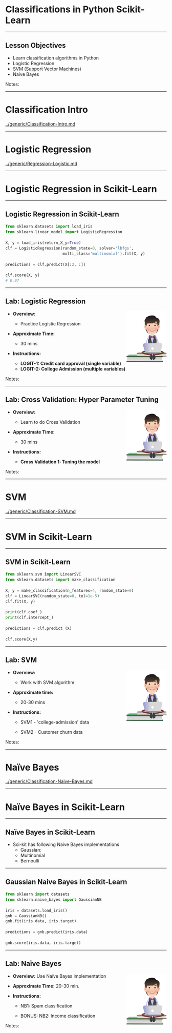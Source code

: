 # Classifications in Python Scikit-Learn

---


## Lesson Objectives

 * Learn classification algorithms in Python
 * Logistic Regression
 * SVM (Support Vector Machines)
 * Naive Bayes

Notes:

---

# Classification Intro

[../generic/Classification-Intro.md](../generic/Classification-Intro.md)

---

# Logistic Regression

[../generic/Regression-Logistic.md](../generic/Regression-Logistic.md)


---

# Logistic Regression in Scikit-Learn

---

## Logistic Regression in Scikit-Learn

```python
from sklearn.datasets import load_iris
from sklearn.linear_model import LogisticRegression

X, y = load_iris(return_X_y=True)
clf = LogisticRegression(random_state=0, solver='lbfgs',
                         multi_class='multinomial').fit(X, y)

predictions = clf.predict(X[:2, :])

clf.score(X, y)
# 0.97

```
<!-- {"left" : 0, "top" : 1.3, "height" : 3.49, "width" : 10.25} -->


---
## Lab: Logistic Regression

<img src="../../assets/images/icons/individual-labs.png" style="width:25%;float:right;"/><!-- {"left" : 7.11, "top" : 0.85, "height" : 3.78, "width" : 2.83} -->

 *  **Overview:**

     - Practice Logistic Regression

 *  **Approximate Time:**

     - 30 mins

 *  **Instructions:**
    -  **LOGIT-1: Credit card approval (single variable)**
    -  **LOGIT-2: College Admission (multiple variables)**

Notes:

---

## Lab: Cross Validation: Hyper Parameter Tuning

<img src="../../assets/images/icons/individual-labs.png" style="width:25%;float:right;"/><!-- {"left" : 7.11, "top" : 0.85, "height" : 3.78, "width" : 2.83} -->

 *  **Overview:**

    - Learn to do Cross Validation

 *  **Approximate Time:**

    - 30 mins

 *  **Instructions:**
     -  **Cross Validation 1: Tuning the model**


Notes:

---

# SVM

[../generic/Classification-SVM.md](../generic/Classification-SVM.md)

---

# SVM in Scikit-Learn

---
## SVM in Scikit-Learn

```python
from sklearn.svm import LinearSVC
from sklearn.datasets import make_classification

X, y = make_classification(n_features=4, random_state=0)
clf = LinearSVC(random_state=0, tol=1e-5)
clf.fit(X, y)

print(clf.coef_)
print(clf.intercept_)

predictions = clf.predict (X)

clf.score(X,y)

```
<!-- {"left" : 0, "top" : 1.3, "height" : 4.07, "width" : 10.25} -->

---
## Lab: SVM

<img src="../../assets/images/icons/individual-labs.png" style="width:25%;float:right;"/><!-- {"left" : 6.76, "top" : 0.88, "height" : 4.37, "width" : 3.28} -->


* **Overview:**
    - Work with SVM algorithm

* **Approximate time:**
    - 20-30 mins

* **Instructions:**

    - SVM1 - 'college-admission' data

    - SVM2 - Customer churn data


Notes:

---

# Naïve Bayes

[../generic/Classification-Naive-Bayes.md](../generic/Classification-Naive-Bayes.md)

---

# Naïve Bayes in Scikit-Learn

---

## Naïve Bayes in Scikit-Learn

* Sci-kit has following Naive Bayes implementations
    - Gaussian:
    - Multinomial
    - Bernoulli

---

## Gaussian Naive Bayes in Scikit-Learn

```python
from sklearn import datasets
from sklearn.naive_bayes import GaussianNB

iris = datasets.load_iris()
gnb = GaussianNB()
gnb.fit(iris.data, iris.target)

predictions = gnb.predict(iris.data)

gnb.score(iris.data, iris.target)

```
<!-- {"left" : 0, "top" : 1.34, "height" : 3.19, "width" : 7.78} -->

---

## Lab: Naïve Bayes

<img src="../../assets/images/icons/individual-labs.png" style="width:25%;float:right;"/><!-- {"left" : 6.93, "top" : 0.94, "height" : 3.77, "width" : 2.83} -->


* **Overview:** Use Naïve Bayes implementation

* **Approximate Time:** 20-30 min.

* **Instructions:**

    - NB1: Spam classification

    - BONUS: NB2: Income classification

Notes:

